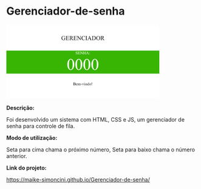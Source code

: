 # Gerenciador-de-senha

<a><img width="80%" src="img/tela.png"></a>

**Descrição:**

Foi desenvolvido um sistema com HTML, CSS e JS, um gerenciador de senha para controle de fila.

**Modo de utilização:** 

Seta para cima chama o próximo número, Seta para baixo chama o número anterior.

**Link do projeto:** 

https://maike-simoncini.github.io/Gerenciador-de-senha/

